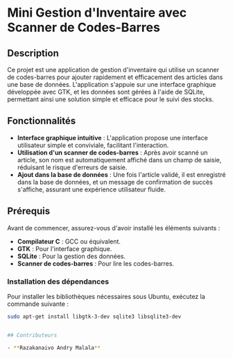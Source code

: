 # Mini Gestion d'Inventaire avec Scanner de Codes-Barres

## Description

Ce projet est une application de gestion d'inventaire qui utilise un scanner de codes-barres pour ajouter rapidement et efficacement des articles dans une base de données. L'application s'appuie sur une interface graphique développée avec GTK, et les données sont gérées à l'aide de SQLite, permettant ainsi une solution simple et efficace pour le suivi des stocks.

## Fonctionnalités

- **Interface graphique intuitive** : L'application propose une interface utilisateur simple et conviviale, facilitant l'interaction.
- **Utilisation d'un scanner de codes-barres** : Après avoir scanné un article, son nom est automatiquement affiché dans un champ de saisie, réduisant le risque d'erreurs de saisie.
- **Ajout dans la base de données** : Une fois l'article validé, il est enregistré dans la base de données, et un message de confirmation de succès s'affiche, assurant une expérience utilisateur fluide.

## Prérequis

Avant de commencer, assurez-vous d'avoir installé les éléments suivants :

- **Compilateur C** : GCC ou équivalent.
- **GTK** : Pour l'interface graphique.
- **SQLite** : Pour la gestion des données.
- **Scanner de codes-barres** : Pour lire les codes-barres.

### Installation des dépendances

Pour installer les bibliothèques nécessaires sous Ubuntu, exécutez la commande suivante :

```bash
sudo apt-get install libgtk-3-dev sqlite3 libsqlite3-dev


## Contributeurs

- **Razakanaivo Andry Malala**
